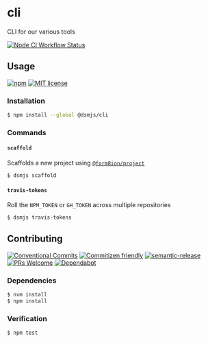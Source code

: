 # cli

CLI for our various tools

<!--status-badges start -->

[![Node CI Workflow Status][github-actions-ci-badge]][github-actions-ci-link]

<!--status-badges end -->

## Usage

<!--consumer-badges start -->

[![npm][npm-badge]][npm-link]
[![MIT license][license-badge]][license-link]

<!--consumer-badges end -->

### Installation

```sh
$ npm install --global @dsmjs/cli
```

### Commands

#### `scaffold`

Scaffolds a new project using [`@form8ion/project`](https://www.npmjs.com/package/@form8ion/project)

```sh
$ dsmjs scaffold
```

#### `travis-tokens`

Roll the `NPM_TOKEN` or `GH_TOKEN` across multiple repositories

```sh
$ dsmjs travis-tokens
```

## Contributing

<!--contribution-badges start -->

[![Conventional Commits][commit-convention-badge]][commit-convention-link]
[![Commitizen friendly][commitizen-badge]][commitizen-link]
[![semantic-release][semantic-release-badge]][semantic-release-link]
[![PRs Welcome][PRs-badge]][PRs-link]
[![Dependabot][dependabot-badge]][dependabot-link]

<!--contribution-badges end -->

### Dependencies

```sh
$ nvm install
$ npm install
```

### Verification

```sh
$ npm test
```

[npm-link]: https://www.npmjs.com/package/cli

[npm-badge]: https://img.shields.io/npm/v/cli.svg

[license-link]: LICENSE

[license-badge]: https://img.shields.io/github/license/dsmjs/cli.svg

[commit-convention-link]: https://conventionalcommits.org

[commit-convention-badge]: https://img.shields.io/badge/Conventional%20Commits-1.0.0-yellow.svg

[commitizen-link]: http://commitizen.github.io/cz-cli/

[commitizen-badge]: https://img.shields.io/badge/commitizen-friendly-brightgreen.svg

[semantic-release-link]: https://github.com/semantic-release/semantic-release

[semantic-release-badge]: https://img.shields.io/badge/%20%20%F0%9F%93%A6%F0%9F%9A%80-semantic--release-e10079.svg

[PRs-link]: http://makeapullrequest.com

[PRs-badge]: https://img.shields.io/badge/PRs-welcome-brightgreen.svg

[dependabot-link]: https://dependabot.com/

[dependabot-badge]: https://badgen.net/dependabot/dsmjs/cli/?icon=dependabot

[github-actions-ci-link]: https://github.com/dsmjs/cli/actions?query=workflow%3A%22Node.js+CI%22+branch%3Amaster

[github-actions-ci-badge]: https://github.com/dsmjs/cli/workflows/Node.js%20CI/badge.svg
